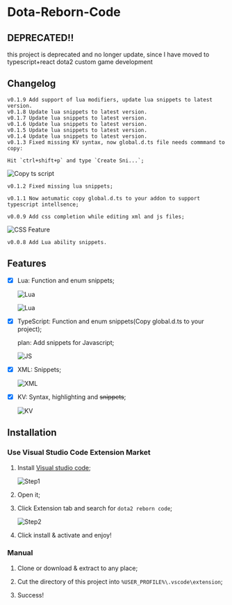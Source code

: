 # Dota-Reborn-Code

## DEPRECATED!!
this project is deprecated and no longer update, since I have moved to typescript+react dota2 custom game development

## Changelog
    v0.1.9 Add support of lua modifiers, update lua snippets to latest version.
    v0.1.8 Update lua snippets to latest version.
    v0.1.7 Update lua snippets to latest version.
    v0.1.6 Update lua snippets to latest version.
    v0.1.5 Update lua snippets to latest version.
    v0.1.4 Update lua snippets to latest version.
    v0.1.3 Fixed missing KV syntax, now global.d.ts file needs commmand to copy:

    Hit `ctrl+shift+p` and type `Create Sni...`;

![Copy ts script](https://github.com/XavierCHN/Dota-Reborn-Code/raw/master/images/ts_1.png)
    
    v0.1.2 Fixed missing lua snippets;

    v0.1.1 Now aotumatic copy global.d.ts to your addon to support typescript intellsence;

    v0.0.9 Add css completion while editing xml and js files;

![CSS Feature](https://github.com/XavierCHN/Dota-Reborn-Code/raw/master/images/css.png)

    v0.0.8 Add Lua ability snippets.

## Features

- [x] Lua: Function and enum snippets;

    ![Lua](https://github.com/XavierCHN/Dota-Reborn-Code/raw/master/images/usage_1.png)

    ![Lua](https://github.com/XavierCHN/Dota-Reborn-Code/raw/master/images/usage_2.png)

- [x] TypeScript: Function and enum snippets(Copy global.d.ts to your project);

    plan: Add snippets for Javascript;

    ![JS](https://github.com/XavierCHN/Dota-Reborn-Code/raw/master/images/usage_3.png)

- [x] XML: Snippets;

    ![XML](https://github.com/XavierCHN/Dota-Reborn-Code/raw/master/images/usage_5.png)

- [x] KV: Syntax, highlighting and ~~snippets~~;

    ![KV](https://github.com/XavierCHN/Dota-Reborn-Code/raw/master/images/usage_4.png)

## Installation

### Use Visual Studio Code Extension Market 

1. Install [Visual studio code](https://code.visualstudio.com/);

    ![Step1](https://github.com/XavierCHN/Dota-Reborn-Code/raw/master/images/installation_1.png)

2. Open it;
3. Click Extension tab and search for `dota2 reborn code`;
    
    ![Step2](https://github.com/XavierCHN/Dota-Reborn-Code/raw/master/images/installation_2.png)

4. Click install & activate and enjoy!

### Manual

1. Clone or download & extract to any place;

2. Cut the directory of this project into `%USER_PROFILE%\.vscode\extension`;

3. Success!
